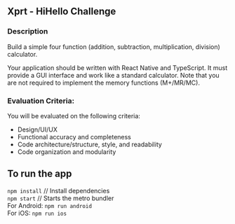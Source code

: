 ## Xprt - HiHello Challenge

### Description
Build a simple four function (addition, subtraction, multiplication, division) calculator.

Your application should be written with React Native and TypeScript. It must provide a GUI interface and work like a standard calculator. Note that you are not required to implement the memory functions (M+/MR/MC).

### Evaluation Criteria:
You will be evaluated on the following criteria:

- Design/UI/UX
- Functional accuracy and completeness
- Code architecture/structure, style, and readability
- Code organization and modularity

## To run the app
`npm install` // Install dependencies \
`npm start` // Starts the metro bundler \
For Android: `npm run android`\
For iOS: `npm run ios`